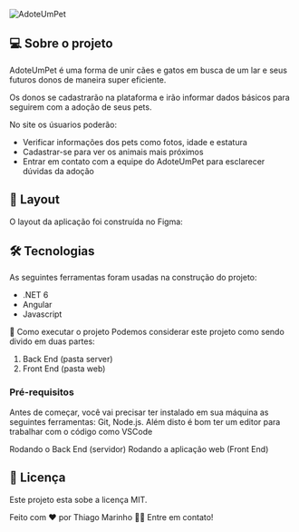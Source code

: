 
![AdoteUmPet](https://user-images.githubusercontent.com/60354322/156295579-888901d3-c34a-4af3-a515-7e7469f038c3.png)

## 💻 Sobre o projeto
AdoteUmPet é uma forma de unir cães e gatos em busca de um lar e seus futuros donos de maneira super eficiente.

Os donos se cadastrarão na plataforma e irão informar dados básicos para seguirem com a adoção de seus pets.

No site os úsuarios poderão:
<ul>
  <li>Verificar informações dos pets como fotos, idade e estatura</li>
  <li>Cadastrar-se para ver os animais mais próximos</li>
  <li>Entrar em contato com a equipe do AdoteUmPet para esclarecer dúvidas da adoção</li>
</ul>

## 🎨 Layout
O layout da aplicação foi construída no Figma:

## 🛠 Tecnologias
As seguintes ferramentas foram usadas na construção do projeto:

<ul>
  <li>.NET 6</li>
  <li>Angular</li>
  <li>Javascript</li>
</ul>

🚀 Como executar o projeto
Podemos considerar este projeto como sendo divido em duas partes:
<ol>
  <li>Back End (pasta server)</li>
  <li>Front End (pasta web)</li>
</ol>

### Pré-requisitos
Antes de começar, você vai precisar ter instalado em sua máquina as seguintes ferramentas: Git, Node.js. Além disto é bom ter um editor para trabalhar com o código como VSCode

Rodando o Back End (servidor)
Rodando a aplicação web (Front End)

## 📝 Licença
Este projeto esta sobe a licença MIT.

Feito com ❤️ por Thiago Marinho 👋🏽 Entre em contato!
